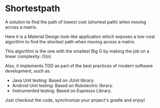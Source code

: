 # Shortestpath
A solution to find the path of lowest cost (shortest path) when moving across a matrix.

Here it is a Material Design look-like application which exposes a low-cost algorithm to find the shortest path when moving across a matrix.

This algorithm is the one with the smallest Big O by making the job on a linear complexity: O(n)

Also, it implements TDD as part of the best practices of modern software development, such as:
- Java Unit testing: Based on JUnit library.
- Android Unit testing: Based on Robolectric library.
- Instrumented testing: Based on Espresso Library.

Just checkout the code, synchronize your project's gradle and enjoy!
